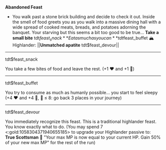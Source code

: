 **__Abandoned Feast__**
- You walk past a stone brick building and decide to check it out. Inside the smell of food greets you as you walk into a massive dining hall with a wide spread of cooked meats, breads, and potatoes adorning the banquet. Your starving but this seems a bit too good to be true...
**Take a small bite** tdt$feast_snack
**Eat as much as you can** tdt$feast_buffet
:mountain_snow: Highlander: ||**Unmatched apatite** tdt$feast_devour||

-------------
tdt$feast_snack

You take a few bites of food and leave the rest. (+1 :heart: and +1 :large_blue_diamond:)

-------------
tdt$feast_buffet

You try to consume as much as humanly possible... you start to feel sleepy (+4 :heart: and +4 :large_blue_diamond:, 🎲 ≤ 8: go back 3 places in your journey)

-------------
tdt$feast_devour

You immediately recognize this feast. This is a traditional highlander feast. You know exactly what to do. (You may spend 7 <:gold:1058304371940655185> to upgrade your Highlander passive to: __True Scottsman__ :scotland: "Your max MP is now equal to your current HP. Gain 50% of your new max MP" for the rest of the run)